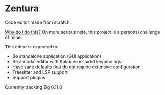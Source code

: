 # Zentura

Code editor made from scratch.

[Why do I do this?](https://www.youtube.com/watch?v=_oNgyUAEv0Q)
On more serious note, this project is a personal challenge of mine.

This editor is expected to:

 - Be standalone application (GUI application)
 - Be a modal editor with Kakoune inspired keybindings
 - Have sane defaults that do not require extensive configuration
 - Treesitter and LSP support
 - Support plugins

 Currently tracking Zig 0.11.0
